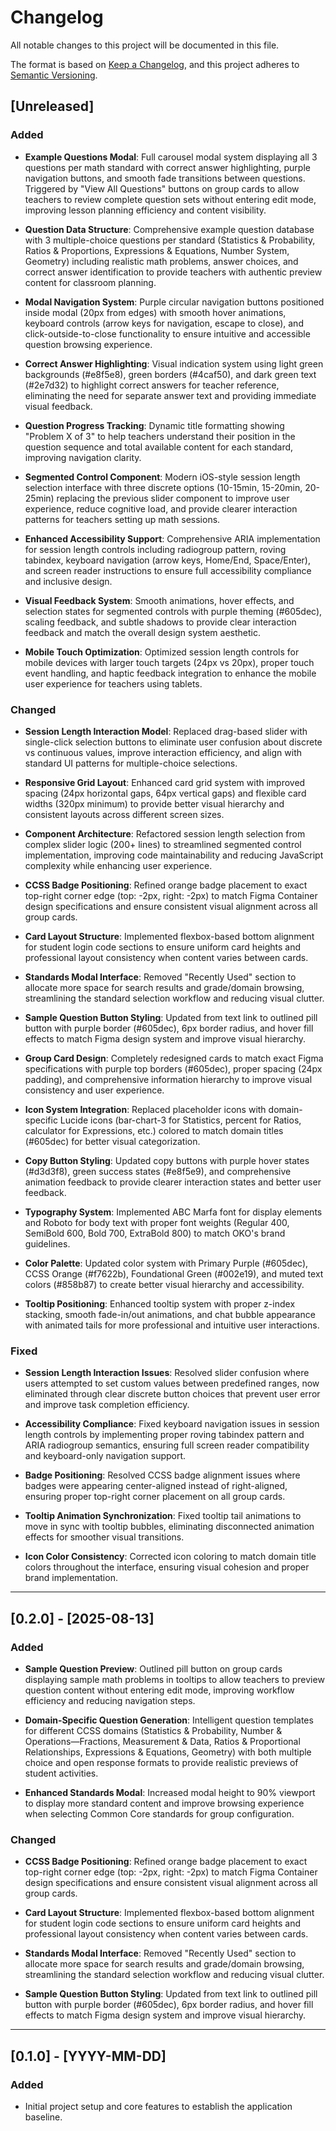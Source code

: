 # Changelog

All notable changes to this project will be documented in this file.

The format is based on [Keep a Changelog](https://keepachangelog.com/en/1.0.0/),
and this project adheres to [Semantic Versioning](https://semver.org/spec/v2.0.0.html).

<!--
INSTRUCTIONS FOR AI:
- Add all new, unreleased changes to the "[Unreleased]" section.
- For each change, describe both WHAT was changed and WHY it was changed.
- Keep descriptions concise, but ensure the 'what' and 'why' are always clear.
- When a new version is released, create a new version header like "## [1.2.3] - YYYY-MM-DD" and move the changes from "[Unreleased]" into it.
-->

## [Unreleased]

### Added

- **Example Questions Modal**: Full carousel modal system displaying all 3 questions per math standard with correct answer highlighting, purple navigation buttons, and smooth fade transitions between questions. Triggered by "View All Questions" buttons on group cards to allow teachers to review complete question sets without entering edit mode, improving lesson planning efficiency and content visibility.

- **Question Data Structure**: Comprehensive example question database with 3 multiple-choice questions per standard (Statistics & Probability, Ratios & Proportions, Expressions & Equations, Number System, Geometry) including realistic math problems, answer choices, and correct answer identification to provide teachers with authentic preview content for classroom planning.

- **Modal Navigation System**: Purple circular navigation buttons positioned inside modal (20px from edges) with smooth hover animations, keyboard controls (arrow keys for navigation, escape to close), and click-outside-to-close functionality to ensure intuitive and accessible question browsing experience.

- **Correct Answer Highlighting**: Visual indication system using light green backgrounds (#e8f5e8), green borders (#4caf50), and dark green text (#2e7d32) to highlight correct answers for teacher reference, eliminating the need for separate answer text and providing immediate visual feedback.

- **Question Progress Tracking**: Dynamic title formatting showing "Problem X of 3" to help teachers understand their position in the question sequence and total available content for each standard, improving navigation clarity.

- **Segmented Control Component**: Modern iOS-style session length selection interface with three discrete options (10-15min, 15-20min, 20-25min) replacing the previous slider component to improve user experience, reduce cognitive load, and provide clearer interaction patterns for teachers setting up math sessions.

- **Enhanced Accessibility Support**: Comprehensive ARIA implementation for session length controls including radiogroup pattern, roving tabindex, keyboard navigation (arrow keys, Home/End, Space/Enter), and screen reader instructions to ensure full accessibility compliance and inclusive design.

- **Visual Feedback System**: Smooth animations, hover effects, and selection states for segmented controls with purple theming (#605dec), scaling feedback, and subtle shadows to provide clear interaction feedback and match the overall design system aesthetic.

- **Mobile Touch Optimization**: Optimized session length controls for mobile devices with larger touch targets (24px vs 20px), proper touch event handling, and haptic feedback integration to enhance the mobile user experience for teachers using tablets.

### Changed

- **Session Length Interaction Model**: Replaced drag-based slider with single-click selection buttons to eliminate user confusion about discrete vs continuous values, improve interaction efficiency, and align with standard UI patterns for multiple-choice selections.

- **Responsive Grid Layout**: Enhanced card grid system with improved spacing (24px horizontal gaps, 64px vertical gaps) and flexible card widths (320px minimum) to provide better visual hierarchy and consistent layouts across different screen sizes.

- **Component Architecture**: Refactored session length selection from complex slider logic (200+ lines) to streamlined segmented control implementation, improving code maintainability and reducing JavaScript complexity while enhancing user experience.

- **CCSS Badge Positioning**: Refined orange badge placement to exact top-right corner edge (top: -2px, right: -2px) to match Figma Container design specifications and ensure consistent visual alignment across all group cards.

- **Card Layout Structure**: Implemented flexbox-based bottom alignment for student login code sections to ensure uniform card heights and professional layout consistency when content varies between cards.

- **Standards Modal Interface**: Removed "Recently Used" section to allocate more space for search results and grade/domain browsing, streamlining the standard selection workflow and reducing visual clutter.

- **Sample Question Button Styling**: Updated from text link to outlined pill button with purple border (#605dec), 6px border radius, and hover fill effects to match Figma design system and improve visual hierarchy.

- **Group Card Design**: Completely redesigned cards to match exact Figma specifications with purple top borders (#605dec), proper spacing (24px padding), and comprehensive information hierarchy to improve visual consistency and user experience.

- **Icon System Integration**: Replaced placeholder icons with domain-specific Lucide icons (bar-chart-3 for Statistics, percent for Ratios, calculator for Expressions, etc.) colored to match domain titles (#605dec) for better visual categorization.

- **Copy Button Styling**: Updated copy buttons with purple hover states (#d3d3f8), green success states (#e8f5e9), and comprehensive animation feedback to provide clearer interaction states and better user feedback.

- **Typography System**: Implemented ABC Marfa font for display elements and Roboto for body text with proper font weights (Regular 400, SemiBold 600, Bold 700, ExtraBold 800) to match OKO's brand guidelines.

- **Color Palette**: Updated color system with Primary Purple (#605dec), CCSS Orange (#f7622b), Foundational Green (#002e19), and muted text colors (#858b87) to create better visual hierarchy and accessibility.

- **Tooltip Positioning**: Enhanced tooltip system with proper z-index stacking, smooth fade-in/out animations, and chat bubble appearance with animated tails for more professional and intuitive user interactions.

### Fixed

- **Session Length Interaction Issues**: Resolved slider confusion where users attempted to set custom values between predefined ranges, now eliminated through clear discrete button choices that prevent user error and improve task completion efficiency.

- **Accessibility Compliance**: Fixed keyboard navigation issues in session length controls by implementing proper roving tabindex pattern and ARIA radiogroup semantics, ensuring full screen reader compatibility and keyboard-only navigation support.

- **Badge Positioning**: Resolved CCSS badge alignment issues where badges were appearing center-aligned instead of right-aligned, ensuring proper top-right corner placement on all group cards.

- **Tooltip Animation Synchronization**: Fixed tooltip tail animations to move in sync with tooltip bubbles, eliminating disconnected animation effects for smoother visual transitions.

- **Icon Color Consistency**: Corrected icon coloring to match domain title colors throughout the interface, ensuring visual cohesion and proper brand implementation.

---

## [0.2.0] - [2025-08-13]

### Added

- **Sample Question Preview**: Outlined pill button on group cards displaying sample math problems in tooltips to allow teachers to preview question content without entering edit mode, improving workflow efficiency and reducing navigation steps.

- **Domain-Specific Question Generation**: Intelligent question templates for different CCSS domains (Statistics & Probability, Number & Operations—Fractions, Measurement & Data, Ratios & Proportional Relationships, Expressions & Equations, Geometry) with both multiple choice and open response formats to provide realistic previews of student activities.

- **Enhanced Standards Modal**: Increased modal height to 90% viewport to display more standard content and improve browsing experience when selecting Common Core standards for group configuration.

### Changed

- **CCSS Badge Positioning**: Refined orange badge placement to exact top-right corner edge (top: -2px, right: -2px) to match Figma Container design specifications and ensure consistent visual alignment across all group cards.

- **Card Layout Structure**: Implemented flexbox-based bottom alignment for student login code sections to ensure uniform card heights and professional layout consistency when content varies between cards.

- **Standards Modal Interface**: Removed "Recently Used" section to allocate more space for search results and grade/domain browsing, streamlining the standard selection workflow and reducing visual clutter.

- **Sample Question Button Styling**: Updated from text link to outlined pill button with purple border (#605dec), 6px border radius, and hover fill effects to match Figma design system and improve visual hierarchy.

---

## [0.1.0] - [YYYY-MM-DD]

<!-- Example of an initial release -->

### Added

- Initial project setup and core features to establish the application baseline.
